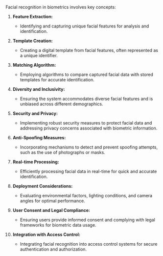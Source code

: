 Facial recognition in biometrics involves key concepts:

1. **Feature Extraction:**
    
    - Identifying and capturing unique facial features for analysis and identification.
2. **Template Creation:**
    
    - Creating a digital template from facial features, often represented as a unique identifier.
3. **Matching Algorithm:**
    
    - Employing algorithms to compare captured facial data with stored templates for accurate identification.
4. **Diversity and Inclusivity:**
    
    - Ensuring the system accommodates diverse facial features and is unbiased across different demographics.
5. **Security and Privacy:**
    
    - Implementing robust security measures to protect facial data and addressing privacy concerns associated with biometric information.
6. **Anti-Spoofing Measures:**
    
    - Incorporating mechanisms to detect and prevent spoofing attempts, such as the use of photographs or masks.
7. **Real-time Processing:**
    
    - Efficiently processing facial data in real-time for quick and accurate identification.
8. **Deployment Considerations:**
    
    - Evaluating environmental factors, lighting conditions, and camera angles for optimal performance.
9. **User Consent and Legal Compliance:**
    
    - Ensuring users provide informed consent and complying with legal frameworks for biometric data usage.
10. **Integration with Access Control:**
    
    - Integrating facial recognition into access control systems for secure authentication and authorization.